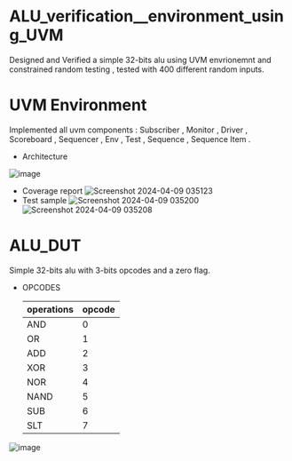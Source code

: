 # ALU_verification__environment_using_UVM
Designed and Verified a simple 32-bits alu using UVM envrionemnt and constrained random testing ,
tested with 400 different random inputs.
# UVM Environment 
Implemented all uvm components : Subscriber , Monitor , Driver , Scoreboard , Sequencer , Env , Test , Sequence , Sequence Item .

 * Architecture
  
 ![image](https://github.com/MohabAmged/ALU_verification__environment_using_UVM/assets/68222258/3d87b438-1408-434e-9a5e-67d785992029)
* Coverage report
  ![Screenshot 2024-04-09 035123](https://github.com/MohabAmged/ALU_verification__environment_using_UVM/assets/68222258/ed8a78f3-f8b3-4365-a329-a8c7e7d59ae5)
* Test sample
  ![Screenshot 2024-04-09 035200](https://github.com/MohabAmged/ALU_verification__environment_using_UVM/assets/68222258/fb84eb13-8d4d-4414-b6fc-8a19e2ed5d7f)
  ![Screenshot 2024-04-09 035208](https://github.com/MohabAmged/ALU_verification__environment_using_UVM/assets/68222258/5a18820e-0e9d-41b1-b498-7b492a812cca)
  
# ALU_DUT
Simple 32-bits alu with 3-bits opcodes and a zero flag.
* OPCODES
  
  | operations | opcode |
  | ---------- | ------ |
  | AND        |  0     |
  | OR         |  1     |
  | ADD        |  2     |
  | XOR        |  3     |
  | NOR        |  4     |
  | NAND       |  5     |
  | SUB        |  6     |
  | SLT        |  7     |

![image](https://github.com/MohabAmged/ALU_verification__environment_using_UVM/assets/68222258/d89b8ef3-0dfd-4ed5-aaf6-be13c53e310e)




